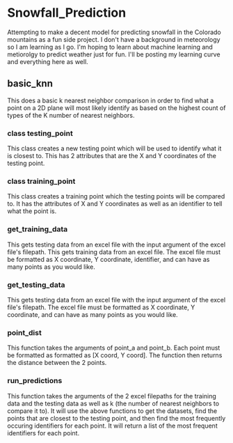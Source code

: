 # Snowfall_Prediction

Attempting to make a decent model for predicting snowfall in the Colorado mountains as a fun side project. I don't have a background in meteorology so I am learning as I go. 
I'm hoping to learn about machine learning and metiorolgy to predict weather just for fun. I'll be posting my learning curve and everything here as well.

## basic_knn

This does a basic k nearest neighbor comparison in order to find what a point on a 2D plane will most likely identify as based on the highest count of types of the K number of nearest neighbors.

### class testing_point

This class creates a new testing point which will be used to identify what it is closest to. This has 2 attributes that are the X and Y coordinates of the testing point.

### class training_point

This class creates a training point which the testing points will be compared to. It has the attributes of X and Y coordinates as well as an identifier to tell what the point is.

### get_training_data

This gets testing data from an excel file with the input argument of the excel file's filepath. This gets training data from an excel file. The excel file must be formatted as X coordinate, Y coordinate, identifier, and can have as many points as you would like.

### get_testing_data

This gets testing data from an excel file with the input argument of the excel file's filepath. The excel file must be formatted as X coordinate, Y coordinate, and can have as many points as you would like.

### point_dist

This function takes the arguments of point_a and point_b. Each point must be formatted as formatted as [X coord, Y coord]. The function then returns the distance between the 2 points.

### run_predictions

This function takes the arguments of the 2 excel filepaths for the training data and the testing data as well as k (the number of nearest neighbors to compare it to). It will use the above functions to get the datasets, find the points that are closest to the testing point, and then find the most frequently occuring identifiers for each point. It will return a list of the most frequent identifiers for each point.
